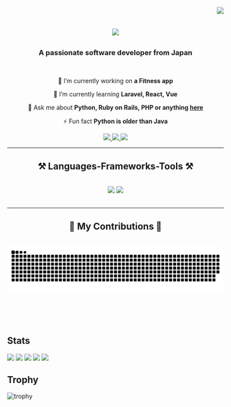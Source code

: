 <img align="right" src="https://visitor-badge.laobi.icu/badge?page_id=Murasso.Murasso" />

<h1 align="center">
    <img src="https://readme-typing-svg.herokuapp.com/?font=Righteous&size=35&center=true&vCenter=true&width=500&height=70&duration=4000&lines=Hi+There!+👋;+I'm+So+Murakami!;" />
</h1>

<h3 align="center">A passionate software developer from Japan</h3>

<br/>

<div align="center">
 
 🔭 I’m currently working on **a Fitness app**
 
 🌱 I’m currently learning **Laravel, React, Vue**

💬 Ask me about **Python, Ruby on Rails, PHP or anything [here](https://github.com/Murasso/Murasso/issues)**

⚡ Fun fact **Python is older than Java**

 </div>
 
<div align="center"> 
  <a href="mailto:sou04136@gmail.com">
    <img src="https://img.shields.io/badge/Gmail-333333?style=for-the-badge&logo=gmail&logoColor=red" />
  </a>
  <a href="https://www.linkedin.com/in/so-murakami-156974249/" target="_blank">
    <img src="https://img.shields.io/badge/LinkedIn-0077B5?style=for-the-badge&logo=linkedin&logoColor=white" target="_blank" />
  </a>
  <a href="[https://github.com/Murasso](https://so-murakami-profile.vercel.app/)" target="_blank">
     <img src="https://img.shields.io/badge/Portfolio-FF5722?style=for-the-badge&logo=todoist&logoColor=white" target="_blank" /> <!-- sqlite, safari, google-chrome are other good icon options -->
  </a>
</div>

 <hr/>
 
<h2 align="center">⚒️ Languages-Frameworks-Tools ⚒️</h2>
<br/>
<div align="center">
    <img src="https://skillicons.dev/icons?i=react,vue,bootstrap,mui,html,css,vscode,github,tailwind,git,r" />
    <img src="https://skillicons.dev/icons?i=nodejs,python,javascript,typescript,php,django,c,java,nextjs,mysql,flask" /><br>
</div>

<br/>
<hr/>

<div align="center">
  <h2>🐍 My Contributions 🐍</h2>
  <br>
  <img alt="snake eating my contributions" src="https://raw.githubusercontent.com/Murasso/Murasso/output/github-contribution-grid-snake.svg" />
  
  <br/><br/><br/>
</div>


## Stats
![](http://github-profile-summary-cards.vercel.app/api/cards/profile-details?username=Murasso&theme=gruvbox)
![](http://github-profile-summary-cards.vercel.app/api/cards/repos-per-language?username=Murasso&theme=gruvbox)
![](http://github-profile-summary-cards.vercel.app/api/cards/most-commit-language?username=Murasso&theme=gruvbox)
![](http://github-profile-summary-cards.vercel.app/api/cards/stats?username=Murasso&theme=gruvbox)
![](http://github-profile-summary-cards.vercel.app/api/cards/productive-time?username=Murasso&theme=gruvbox&utcOffset=9)

## Trophy
![trophy](https://github-profile-trophy.vercel.app/?username=Murasso&theme=gruvbox)


<br/>
